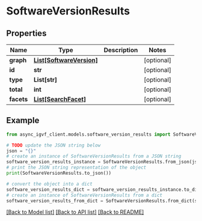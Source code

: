 # SoftwareVersionResults


## Properties

Name | Type | Description | Notes
------------ | ------------- | ------------- | -------------
**graph** | [**List[SoftwareVersion]**](SoftwareVersion.md) |  | [optional] 
**id** | **str** |  | [optional] 
**type** | **List[str]** |  | [optional] 
**total** | **int** |  | [optional] 
**facets** | [**List[SearchFacet]**](SearchFacet.md) |  | [optional] 

## Example

```python
from async_igvf_client.models.software_version_results import SoftwareVersionResults

# TODO update the JSON string below
json = "{}"
# create an instance of SoftwareVersionResults from a JSON string
software_version_results_instance = SoftwareVersionResults.from_json(json)
# print the JSON string representation of the object
print(SoftwareVersionResults.to_json())

# convert the object into a dict
software_version_results_dict = software_version_results_instance.to_dict()
# create an instance of SoftwareVersionResults from a dict
software_version_results_from_dict = SoftwareVersionResults.from_dict(software_version_results_dict)
```
[[Back to Model list]](../README.md#documentation-for-models) [[Back to API list]](../README.md#documentation-for-api-endpoints) [[Back to README]](../README.md)


